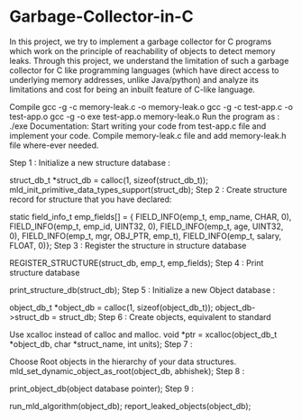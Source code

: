 # Garbage-Collector-in-C

In this project, we try to implement a garbage collector for C programs which work on the principle of reachability of objects to detect memory leaks. Through this project, we understand the limitation of such a garbage collector for C like programming languages (which have direct access to underlying memory addresses, unlike Java/python) and analyze its limitations and cost for being an inbuilt feature of C-like language.

Compile
gcc -g -c memory-leak.c -o memory-leak.o
gcc -g -c test-app.c -o test-app.o
gcc -g -o exe test-app.o memory-leak.o
Run the program as :
./exe
Documentation:
Start writing your code from test-app.c file and implement your code. Compile memory-leak.c file and add memory-leak.h file where-ever needed.

Step 1 : Initialize a new structure database :

struct_db_t *struct_db = calloc(1, sizeof(struct_db_t));
mld_init_primitive_data_types_support(struct_db);
Step 2 : Create structure record for structure that you have declared:

static field_info_t emp_fields[] = {
FIELD_INFO(emp_t, emp_name, CHAR, 0),
FIELD_INFO(emp_t, emp_id, UINT32, 0),
FIELD_INFO(emp_t, age, UINT32, 0),
FIELD_INFO(emp_t, mgr, OBJ_PTR, emp_t),
FIELD_INFO(emp_t, salary, FLOAT, 0)};
Step 3 : Register the structure in structure database

REGISTER_STRUCTURE(struct_db, emp_t, emp_fields);
Step 4 : Print structure database

print_structure_db(struct_db);
Step 5 : Initialize a new Object database :

object_db_t *object_db = calloc(1, sizeof(object_db_t));
object_db->struct_db = struct_db;
Step 6 : Create objects, equivalent to standard

Use xcalloc instead of calloc and malloc.
void *ptr = xcalloc(object_db_t *object_db, char *struct_name, int units);
Step 7 :

Choose Root objects in the hierarchy of your data structures.
mld_set_dynamic_object_as_root(object_db, abhishek);
Step 8 :

print_object_db(object database pointer);
Step 9 :

run_mld_algorithm(object_db);
report_leaked_objects(object_db);
